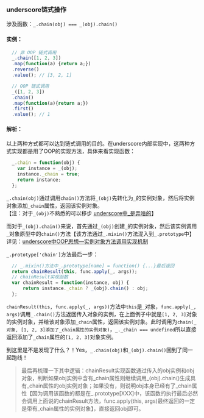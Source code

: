 ### underscore链式操作
涉及函数：`_.chain(obj) === _(obj).chain()`
#### 实例：
```js
  // 非 OOP 链式调用
  _.chain([1, 2, 3])
  .map(function(a) {return a;})
  .reverse()
  .value(); // [3, 2, 1]

  // OOP 链式调用
  _([1, 2, 3])
  .chain()
  .map(function(a){return a;})
  .first()
  .value(); // 1
```
#### 解析：
以上两种方式都可以达到链式调用的目的。在underscore内部实现中，这两种方式实现都是用了OOP的实现方法，具体来看实现函数：
```js
  _.chain = function(obj) {
    var instance = _(obj);
    instance._chain = true;
    return instance;
  };
```
`_.chain(obj)`通过调用`chain()`方法将`_(obj)`先转化为`_`的实例对象，然后将实例对象添加`_chain`属性，返回该实例对象。  
【注：对于`_(obj)`不熟悉的可以移步
[underscore中_是弄啥的](https://github.com/xlshen/underscore/blob/master/underscore%E4%B8%AD_%E6%98%AF%E5%BC%84%E5%95%A5%E7%9A%84.md)】

而对于`_(obj).chain()`来说，首先通过`_(obj)`创建`_`的实例对象，然后该实例调用`_`对象原型中的`chain()`方法【该方法通过`_.mixin()`方法混入到`_.prototype`中】详见：[underscore中OOP思想—实例对象方法调用实现机制](https://github.com/xlshen/underscore/blob/master/underscore%E4%B8%ADOOP%E6%80%9D%E6%83%B3%E2%80%94%E5%AE%9E%E4%BE%8B%E5%AF%B9%E8%B1%A1%E6%96%B9%E6%B3%95%E8%B0%83%E7%94%A8%E5%AE%9E%E7%8E%B0%E6%9C%BA%E5%88%B6.md)

`_.prototype['chain']`方法最后一步：
```js
  // _.mixin()方法中_.prototype[name] = function() {...}最后返回
  return chainResult(this, func.apply(_, args));
  // chainResult实现函数
  var chainResult = function(instance, obj) {
      return instance._chain ? _(obj).chain() : obj;
  };
```
`chainResult(this, func.apply(_, args))`方法中`this`是`_`对象，`func.apply(_, args)`调用`_.chain()`方法返回传入对象的实例，在上面例子中就是`[1, 2, 3]`对象的实例对象，并给该对象添加`_chain`属性，返回该实例对象。此时调用为`chain(_对象, [1, 2, 3]添加了_chain属性的实例对象)`，`_._chain === undefined`所以直接返回添加了`_chain`属性的`[1, 2, 3]`对象实例。

到这里是不是发现了什么？！Yes，`_.chain(obj)`和`_(obj).chain()`回到了同一起跑线！

> 最后再梳理一下其中逻辑：chainResult实现函数通过传入的obj实例和obj对象，判断如果obj实例中含有_chain属性则继续调用_(obj).chain()生成具有_chain属性的obj实例对象；如果没有，则说明obj本身已经有了_chain属性【因为调用该函数的都是在_.prototype[XXX]中，该函数的执行最后必然会调用上面说的chainResult方法，func.apply(this, args)最终返回的一定是带有_chain属性的实例对象】，直接返回obj即可。
